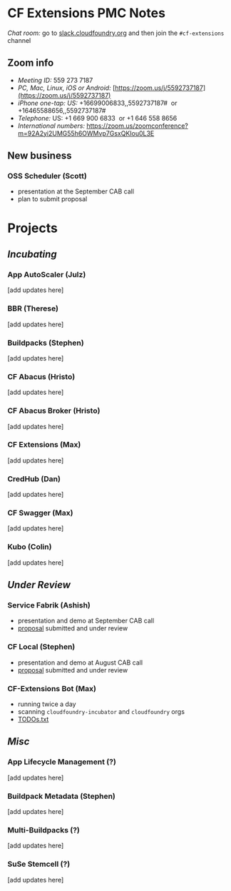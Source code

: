 # CF Extensions PMC Notes

*Chat room:* go to [slack.cloudfoundry.org](https://slack.cloudfoundry.org) and then join the `#cf-extensions` channel

## Zoom info

- *Meeting ID:* 559 273 7187
- *PC, Mac, Linux, iOS or Android:* [https://zoom.us/j/5592737187](https://zoom.us/j/5592737187)
- *iPhone one-tap: US:* +16699006833,,5592737187#  or +16465588656,,5592737187# 
- *Telephone:* US: +1 669 900 6833  or +1 646 558 8656 
- *International numbers:* https://zoom.us/zoomconference?m=92A2yi2UMG55h6OWMvp7GsxQKIou0L3E

## New business

### OSS Scheduler (Scott)
- presentation at the September CAB call
- plan to submit proposal

# Projects

## _Incubating_

### App AutoScaler (Julz)

[add updates here]

### BBR (Therese)

[add updates here]

### Buildpacks (Stephen)

[add updates here]

### CF Abacus (Hristo)

[add updates here]

### CF Abacus Broker (Hristo)

[add updates here]

### CF Extensions (Max)

[add updates here]

### CredHub (Dan)

[add updates here]

### CF Swagger (Max)

[add updates here]

### Kubo (Colin)

[add updates here]

## _Under Review_

### Service Fabrik (Ashish)
- presentation and demo at September CAB call
- [proposal](https://docs.google.com/document/d/1LiYxLkHoAThLXQp08Wvrit8kg07J1GdsbIkid6X145I) submitted and under review

### CF Local (Stephen)
- presentation and demo at August CAB call
- [proposal](https://docs.google.com/document/d/17wHhfEfScyIvv2q3Lq74ycXacad3XMPWqzeCGeM_FWM) submitted and under review

### CF-Extensions Bot (Max)

- running twice a day
- scanning `cloudfoundry-incubator` and `cloudfoundry` orgs
- [TODOs.txt](https://github.com/cloudfoundry-incubator/cf-extensions/blob/master/TODO.txt)

## _Misc_

### App Lifecycle Management (?)

[add updates here]

### Buildpack Metadata (Stephen)

[add updates here]

### Multi-Buildpacks (?)

[add updates here]

### SuSe Stemcell (?)

[add updates here]

